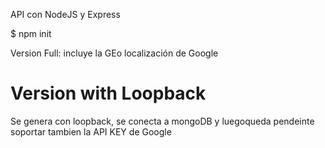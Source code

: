 API con NodeJS y Express

$ npm init



Version Full: incluye la GEo localización de Google


# Version with Loopback

Se genera con loopback, se conecta a mongoDB y luegoqueda pendeinte soportar tambien la API KEY de Google 


